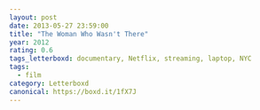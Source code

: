 ```yaml
---
layout: post 
date: 2013-05-27 23:59:00
title: "The Woman Who Wasn't There"
year: 2012
rating: 0.6
tags_letterboxd: documentary, Netflix, streaming, laptop, NYC
tags:
  - film
category: Letterboxd
canonical: https://boxd.it/1fX7J
---
```

